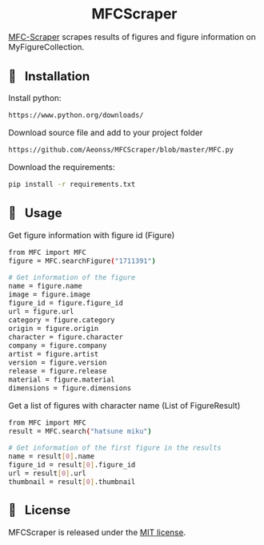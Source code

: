 <h1 align="center">MFCScraper</h1>

<font size="3">

<a href="https://github.com/Aeonss/MFCScraper/releases/latest/">MFC-Scraper</a> scrapes results of figures and figure information on MyFigureCollection.


## 🔨 &nbsp; Installation
Install python:
``` bash
https://www.python.org/downloads/
```

Download source file and add to your project folder
``` bash
https://github.com/Aeonss/MFCScraper/blob/master/MFC.py
```

Download the requirements:
``` bash
pip install -r requirements.txt
```

## 🚀 &nbsp; Usage


Get figure information with figure id (Figure)
``` bash
from MFC import MFC
figure = MFC.searchFigure("1711391")

# Get information of the figure
name = figure.name
image = figure.image
figure_id = figure.figure_id
url = figure.url
category = figure.category
origin = figure.origin
character = figure.character
company = figure.company
artist = figure.artist
version = figure.version
release = figure.release
material = figure.material
dimensions = figure.dimensions

```

Get a list of figures with character name (List of FigureResult)
``` bash
from MFC import MFC
result = MFC.search("hatsune miku")

# Get information of the first figure in the results
name = result[0].name
figure_id = result[0].figure_id
url = result[0].url
thumbnail = result[0].thumbnail
```


## 📘 &nbsp; License
MFCScraper is released under the [MIT license](https://github.com/Aeonss/MFCScraper/blob/master/LICENSE.md).

</font>